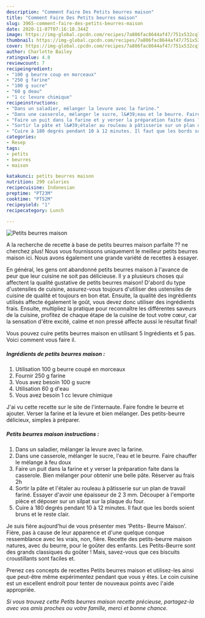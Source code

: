 ```yaml
---
description: "Comment Faire Des Petits beurres maison"
title: "Comment Faire Des Petits beurres maison"
slug: 3965-comment-faire-des-petits-beurres-maison
date: 2020-11-07T07:16:18.344Z
image: https://img-global.cpcdn.com/recipes/7a806fac8644af47/751x532cq70/petits-beurres-maison-photo-principale-de-la-recette.jpg
thumbnail: https://img-global.cpcdn.com/recipes/7a806fac8644af47/751x532cq70/petits-beurres-maison-photo-principale-de-la-recette.jpg
cover: https://img-global.cpcdn.com/recipes/7a806fac8644af47/751x532cq70/petits-beurres-maison-photo-principale-de-la-recette.jpg
author: Charlotte Bailey
ratingvalue: 4.8
reviewcount: 7
recipeingredient:
- "100 g beurre coup en morceaux"
- "250 g farine"
- "100 g sucre"
- "60 g deau"
- "1 cc levure chimique"
recipeinstructions:
- "Dans un saladier, mélanger la levure avec la farine."
- "Dans une casserole, mélanger le sucre, l&#39;eau et le beurre. Faire chauffer le mélange à feu doux"
- "Faire un puit dans la farine et y verser la préparation faite dans la casserole. Bien mélanger pour obtenir une belle pâte. Réserver au frais 2h"
- "Sortir la pâte et l&#39;étaler au rouleau à pâtisserie sur un plan de travail fariné. Essayer d&#39;avoir une épaisseur de 2 3 mm. Découper à l&#39;emporte pièce et déposer sur un silpat sur la plaque du four."
- "Cuire à 180 degrés pendant 10 à 12 minutes. Il faut que les bords soient bruns et le reste clair."
categories:
- Resep
tags:
- petits
- beurres
- maison

katakunci: petits beurres maison 
nutrition: 299 calories
recipecuisine: Indonesian
preptime: "PT23M"
cooktime: "PT52M"
recipeyield: "1"
recipecategory: Lunch

---
```



![Petits beurres maison](https://img-global.cpcdn.com/recipes/7a806fac8644af47/751x532cq70/petits-beurres-maison-photo-principale-de-la-recette.jpg)

A la recherche de recette à base de petits beurres maison parfaite ?? ne cherchez plus! Nous vous fournissons uniquement le meilleur petits beurres maison ici. Nous avons également une grande variété de recettes à essayer.

En général, les gens ont abandonné petits beurres maison à l'avance de peur que leur cuisine ne soit pas délicieuse. Il y a plusieurs choses qui affectent la qualité gustative de petits beurres maison! D'abord du type d'ustensiles de cuisine, assurez-vous toujours d'utiliser des ustensiles de cuisine de qualité et toujours en bon état. Ensuite, la qualité des ingrédients utilisés affecte également le goût, vous devez donc utiliser des ingrédients frais. Ensuite, multipliez la pratique pour reconnaître les différentes saveurs de la cuisine, profitez de chaque étape de la cuisine de tout votre cœur, car la sensation d'être excité, calme et non pressé affecte aussi le résultat final!

<!--inarticleads1-->

Vous pouvez cuire petits beurres maison en utilisant 5 Ingrédients et 5 pas. Voici comment vous faire il.

##### Ingrédients de petits beurres maison :

1. Utilisation 100 g beurre coupé en morceaux
1. Fournir 250 g farine
1. Vous avez besoin 100 g sucre
1. Utilisation 60 g d&#39;eau
1. Vous avez besoin 1 cc levure chimique


J&#39;ai vu cette recette sur le site de l&#39;internaute. Faire fondre le beurre et ajouter. Verser la farine et la levure et bien mélanger. Des petits-beurre délicieux, simples à préparer. 

<!--inarticleads2-->

##### Petits beurres maison instructions :

1. Dans un saladier, mélanger la levure avec la farine.
1. Dans une casserole, mélanger le sucre, l&#39;eau et le beurre. Faire chauffer le mélange à feu doux
1. Faire un puit dans la farine et y verser la préparation faite dans la casserole. Bien mélanger pour obtenir une belle pâte. Réserver au frais 2h
1. Sortir la pâte et l&#39;étaler au rouleau à pâtisserie sur un plan de travail fariné. Essayer d&#39;avoir une épaisseur de 2 3 mm. Découper à l&#39;emporte pièce et déposer sur un silpat sur la plaque du four.
1. Cuire à 180 degrés pendant 10 à 12 minutes. Il faut que les bords soient bruns et le reste clair.


Je suis fière aujourd&#39;hui de vous présenter mes &#39;Petits- Beurre Maison&#39;. Fière, pas à cause de leur apparence et d&#39;une quelque conque ressemblance avec les vrais, non, fière. Recette des petits-beurre maison natures, avec du beurre, pour le goûter des enfants. Les Petits-Beurre sont des grands classiques du goûter ! Mais, savez-vous que ces biscuits croustillants sont faciles et. 

<!--inarticleads1-->

<p>
Prenez ces concepts de recettes Petits beurres maison et utilisez-les ainsi que peut-être même expérimentez pendant que vous y êtes. Le coin cuisine est un excellent endroit pour tenter de nouveaux points avec l'aide appropriée.
</p>

<p>
<i>Si vous trouvez cette Petits beurres maison recette précieuse, partagez-la avec vos amis proches ou votre famille, merci et bonne chance.</i>
</p>
